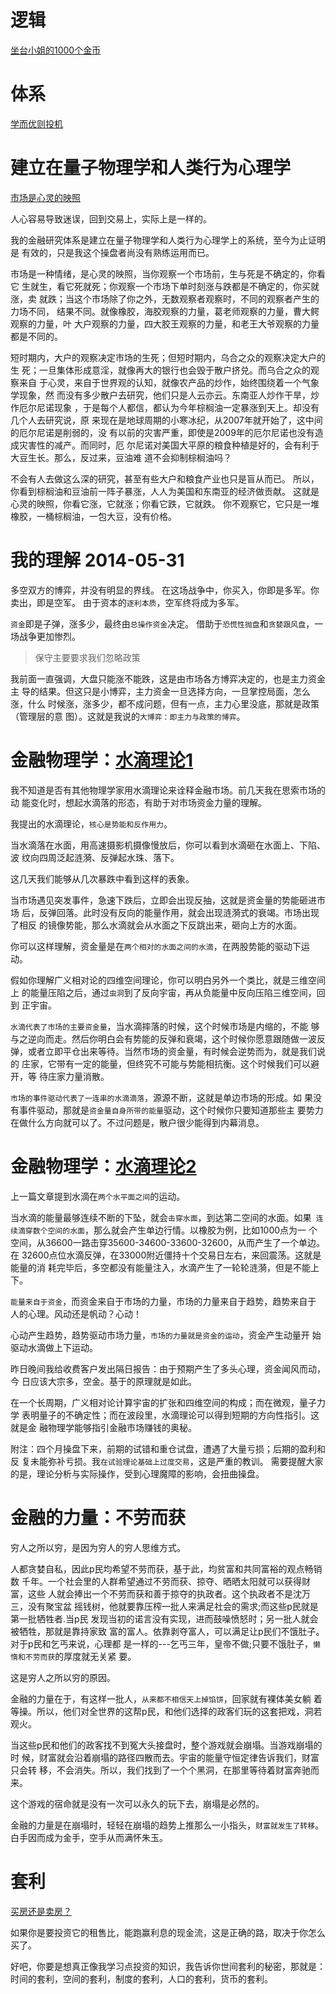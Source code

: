 # 逻辑

  [坐台小姐的1000个金币](http://blog.sina.com.cn/s/blog_608e1afd0102e1l8.html)

# 体系

  [学而优则投机](http://blog.sina.com.cn/s/blog_608e1afd0102e1fu.html)

# 建立在量子物理学和人类行为心理学

  [市场是心灵的映照 ](http://blog.sina.com.cn/s/blog_608e1afd0102e6l3.html)

  人心容易导致迷误，回到交易上，实际上是一样的。

  我的金融研究体系是建立在量子物理学和人类行为心理学上的系统，至今为止证明是
  有效的，只是我这个操盘者尚没有熟练运用而已。

  市场是一种情绪，是心灵的映照，当你观察一个市场前，生与死是不确定的，你看它
  生就生，看它死就死；你观察一个市场下单时刻涨与跌都是不确定的，你买就涨，卖
  就跌；当这个市场除了你之外，无数观察者观察时，不同的观察者产生的力场不同，
  结果不同。就像橡胶，海胶观察的力量，葛老师观察的力量，曹大鳄观察的力量，叶
  大户观察的力量，四大胶王观察的力量，和老王大爷观察的力量都是不同的。

  短时期内，大户的观察决定市场的生死；但短时期内，乌合之众的观察决定大户的生
  死；一旦集体形成意淫，就像再大的银行也会毁于散户挤兑。而乌合之众的观察来自
  于心灵，来自于世界观的认知，就像农产品的炒作，始终围绕着一个气象学现象，然
  而没有多少散户去研究，他们只是人云亦云。东南亚人炒作干旱，炒作厄尔尼诺现象
  ，于是每个人都信，都认为今年棕榈油一定暴涨到天上。却没有几个人去研究说，原
  来现在是地球周期的小寒冰纪，从2007年就开始了，这中间的厄尔尼诺是削弱的，没
  有以前的灾害严重，即使是2009年的厄尔尼诺也没有造成灾害性的减产。而同时，厄
  尔尼诺对美国大平原的粮食种植是好的，会有利于大豆生长。那么，反过来，豆油难
  道不会抑制棕榈油吗？

  不会有人去做这么深的研究，甚至有些大户和粮食产业也只是盲从而已。
  所以，你看到棕榈油和豆油前一阵子暴涨，人人为美国和东南亚的经济做贡献。
  这就是心灵的映照，你看它涨，它就涨；你看它跌，它就跌。
  你不观察它，它只是一堆橡胶，一桶棕榈油，一包大豆，没有价格。

# 我的理解 2014-05-31

  多空双方的博弈，并没有明显的界线。
  在这场战争中，你买入，你即是多军。你卖出，即是空军。
  由于资本的`逐利本质`，空军终将成为多军。

  `资金`即是子弹，涨多少，最终由`总操作资金`决定。
  借助于`恐慌性抛盘`和`贪婪跟风盘`，一场战争更加惨烈。


  > 保守主要要求我们忽略政策

  我前面一直强调，大盘只能涨不能跌，这是由市场各方博弈决定的，也是主力资金主
  导的结果。但这只是小博弈，主力资金一旦选择方向，一旦掌控局面，怎么涨，什么
  时候涨，涨多少，都不成问题，但有一点，主力心里没底，那就是政策（管理层的意
  图）。这就是我说的`大博弈：即主力与政策的博弈`。

# 金融物理学：[水滴理论1](http://blog.sina.com.cn/s/blog_608e1afd0102dr74.html)

  我不知道是否有其他物理学家用水滴理论来诠释金融市场。前几天我在思索市场的动
  能变化时，想起水滴落的形态，有助于对市场资金力量的理解。

  我提出的水滴理论，`核心是势能和反作用力`。

  当水滴落在水面，用高速摄影机摄像慢放后，你可以看到水滴砸在水面上、下陷、波
  纹向四周泛起涟漪、反弹起水珠、落下。

  这几天我们能够从几次暴跌中看到这样的表象。

  当市场遇见突发事件，急速下跌后，立即会出现反抽，这就是资金量的势能砸进市场
  后，反弹回落。此时没有反向的能量作用，就会出现涟漪式的衰竭。市场出现了相反
  的镜像势能，那么水滴就会从水面之下反跳出来，砸向上方的水面。

  你可以这样理解，资金量是在`两个相对的水面之间的水滴`，在两股势能的驱动下运动。

  假如你理解广义相对论的四维空间理论，你可以明白另外一个类比，就是三维空间上
  的能量压陷之后，通过`虫洞`到了反向宇宙，再从负能量中反向压陷三维空间，回到
  正宇宙。

  `水滴代表了市场的主要资金量`，当水滴摔落的时候，这个时候市场是内缩的，不能
  够与之逆向而走。然后你明白会有势能的反弹和衰竭，这个时候你愿意跟随做一波反
  弹，或者立即平仓出来等待。当然市场的资金量，有时候会逆势而为，就是我们说的
  庄家，它带有一定的能量，但终究不可能与势能相抗衡。这个时候我们可以避开，等
  待庄家力量消散。

  `市场的事件驱动代表了一连串的水滴滴落`，源源不断，这就是单边市场的形成。如
  果没有事件驱动，那就是`资金量自身所带的能量`驱动，这个时候你只要知道那些主
  要势力在做什么方向就可以了。不过问题是，散户很少能得到内幕消息。

# 金融物理学：[水滴理论2](http://blog.sina.com.cn/s/blog_608e1afd0102drng.html)

  上一篇文章提到水滴在`两个水平面之间`的运动。

  当水滴的能量最够连续不断的下坠，就会`击穿水面`，到达第二空间的水面。如果`
  连续滴穿数个空间的水面`，那么就会产生单边行情。以橡胶为例，比如1000点为一
  个空间，从36600一路击穿35600-34600-33600-32600，从而产生了一个单边。在
  32600点位水滴反弹，在33000附近僵持十个交易日左右，来回震荡。这就是能量的消
  耗完毕后，多空都没有能量注入，水滴产生了一轮轮涟漪，但是不能上下。

  `能量来自于资金`，而资金来自于市场的力量，市场的力量来自于趋势，趋势来自于
  人的心理。风动还是帆动？心动！

  心动产生趋势，趋势驱动市场力量，`市场的力量就是资金的运动`，资金产生动量开
  始驱动水滴做上下运动。

  昨日晚间我给收费客户发出隔日报告：由于预期产生了多头心理，资金闻风而动，今
  日应该大宗多，空金。基于的原理就是如此。

  在一个长周期，广义相对论计算宇宙的扩张和四维空间的构成；而在微观，量子力学
  表明量子的不确定性；而在波段里，水滴理论可以得到短期的方向性指引。这就是金
  融物理学能够指引金融市场赚钱的奥秘。

  附注：四个月操盘下来，前期的试错和重仓试盘，遭遇了大量亏损；后期的盈利和反
  复未能弥补亏损。我`在试验理论基础上过度交易`，这是严重的教训。
  需要提醒大家的是，理论分析与实际操作，受到心理魔障的影响，会扭曲操盘。

# 金融的力量：不劳而获

  穷人之所以穷，是因为穷人的穷人思维方式。

  人都贪婪自私，因此p民均希望不劳而获，基于此，均贫富和共同富裕的观点畅销数
  千年。一个社会里的人群希望通过不劳而获、掠夺、晒晒太阳就可以获得财富，这些
  人就会捧出一个不劳而获和善于掠夺的执政者。这个执政者不是沈万三，没有聚宝盆
  摇钱树，他就要靠压榨一批人来满足社会的需求;而这些p民就是第一批牺牲者.当p民
  发现当初的诺言没有实现，进而鼓噪愤怒时；另一批人就会被牺牲，那就是靠持家致
  富的富人。依靠剥夺富人，可以满足让p民们不饿肚子。对于p民和乞丐来说，心理都
  是一样的---乞丐三年，皇帝不做;只要不饿肚子，`懒惰和不劳而获`的厚度就无关紧
  要。

  这是穷人之所以穷的原因。

  金融的力量在于，有这样一批人，`从来都不相信天上掉馅饼`，回家就有裸体美女躺
  着等操。所以，他们对全世界的这帮p民，和他们选择的政客们玩的这套把戏，洞若
  观火。

  当这些p民和他们的政客找不到冤大头接盘时，整个游戏就会崩塌。当游戏崩塌的时
  候，财富就会沿着崩塌的路径四散而去。宇宙的能量守恒定律告诉我们，财富只会转
  移，不会消失。所以，我们找到了一个个黑洞，在那里等待着财富奔驰而来。

  这个游戏的宿命就是没有一次可以永久的玩下去，崩塌是必然的。

  金融的力量是在崩塌时，轻轻在崩塌的趋势上推那么一小指头，`财富就发生了转移`。
  白手因而成为金手，空手从而满怀朱玉。


# 套利

  [买房还是卖房？](http://blog.sina.com.cn/s/blog_608e1afd0102ux84.html)

  如果你是要投资它的租售比，能跑赢利息的现金流，这是正确的路，取决于你怎么买了。

  好吧，你要是想真正像我学习点投资的知识，我告诉你世间套利的秘密，那就是：
  时间的套利，空间的套利，制度的套利，人口的套利，货币的套利。


